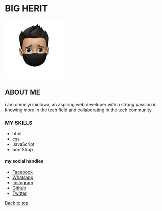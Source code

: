 <!DOCTYPE html>
<html>

<head>
  <meta charset="UTF-8">
  <meta name="viewport" content="width=device-width, initial-scale=1">
  <title>BIG HERIT WEBSITE</title>
</head>
<h1>BIG HERIT</h1>
<img src="IMG-20240716-WA0048.jpg" alt="profile image">
<body>
  
<h2>ABOUT ME</h2>
<p>i am omoniyi inioluwa, an aspiring web developer with a strong passion in knowing more in the tech field and collaborating in the tech community. </p>

<h3>MY SKILLS</h3>
<ul>
  <li>html</li>
  <li>css</li>
  <li>JavaScript</li>
  <li>bootStrap</li>
</ul>
<h4>my social handles</h4>
<ul>
  <li><a href="Facebook">Facebook</a></li>
  <li><a href="whatsapp">Whatsapp</a></li>
  <li><a href="Instagram">Instagram</a></li>
  <li><a href="Github">Github</a></li>
  <li><a href="Twitter">Twitter</a></li>
</ul>
</html>
<a href="Back to top">Back to top</a>